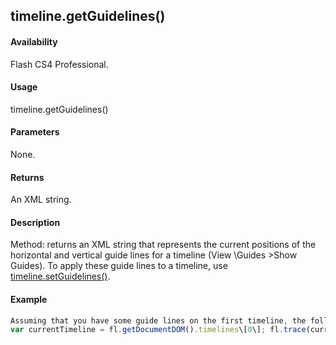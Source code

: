 ## timeline.getGuidelines()

#### Availability

Flash CS4 Professional.

#### Usage

timeline.getGuidelines()

#### Parameters

None.

#### Returns

An XML string.

#### Description

Method: returns an XML string that represents the current positions of the horizontal and vertical guide lines for a timeline (View \Guides \>Show Guides). To apply these guide lines to a timeline, use [timeline.setGuidelines()](#!AdobeDocs/developers-animatesdk-docs/master/Timeline_object/timeli44.md).

#### Example

```javascript
Assuming that you have some guide lines on the first timeline, the following example displays them as an XML string in the Output panel:
var currentTimeline = fl.getDocumentDOM().timelines\[0\]; fl.trace(currentTimeline.getGuidelines());

```
